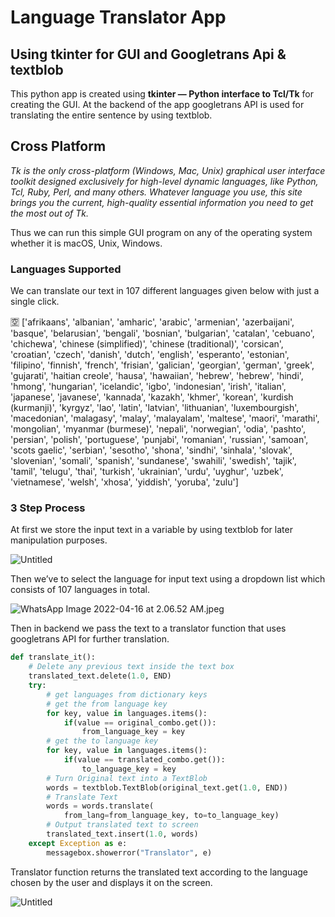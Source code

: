 # Language Translator App

## Using tkinter for GUI and Googletrans Api & textblob

This python app is created using **tkinter — Python interface to Tcl/Tk** for creating the GUI. At the backend of the app googletrans API is used for translating the entire sentence by using textblob.

## Cross Platform

*Tk is the only cross-platform (Windows, Mac, Unix) graphical user interface toolkit designed exclusively for high-level dynamic languages, like Python, Tcl, Ruby, Perl, and many others. Whatever language you use, this site brings you the current, high-quality essential information you need to get the most out of Tk.*

Thus we can run this simple GUI program on any of the operating system whether it is macOS, Unix, Windows.

### Languages Supported

We can translate our text in 107 different languages given below with just a single click.

<aside>
🈳 ['afrikaans', 'albanian', 'amharic', 'arabic', 'armenian', 'azerbaijani', 'basque', 'belarusian', 'bengali', 'bosnian', 'bulgarian', 'catalan', 'cebuano', 'chichewa', 'chinese (simplified)', 'chinese (traditional)', 'corsican', 'croatian', 'czech', 'danish', 'dutch', 'english', 'esperanto', 'estonian', 'filipino', 'finnish', 'french', 'frisian', 'galician', 'georgian', 'german', 'greek', 'gujarati', 'haitian creole', 'hausa', 'hawaiian', 'hebrew', 'hebrew', 'hindi', 'hmong', 'hungarian', 'icelandic', 'igbo', 'indonesian', 'irish', 'italian', 'japanese', 'javanese', 'kannada', 'kazakh', 'khmer', 'korean', 'kurdish (kurmanji)', 'kyrgyz', 'lao', 'latin', 'latvian', 'lithuanian', 'luxembourgish', 'macedonian', 'malagasy', 'malay', 'malayalam', 'maltese', 'maori', 'marathi', 'mongolian', 'myanmar (burmese)', 'nepali', 'norwegian', 'odia', 'pashto', 'persian', 'polish', 'portuguese', 'punjabi', 'romanian', 'russian', 'samoan', 'scots gaelic', 'serbian', 'sesotho', 'shona', 'sindhi', 'sinhala', 'slovak', 'slovenian', 'somali', 'spanish', 'sundanese', 'swahili', 'swedish', 'tajik', 'tamil', 'telugu', 'thai', 'turkish', 'ukrainian', 'urdu', 'uyghur', 'uzbek', 'vietnamese', 'welsh', 'xhosa', 'yiddish', 'yoruba', 'zulu']

</aside>

### 3 Step Process

At first we store the input text in a variable by using textblob for later manipulation purposes.

![Untitled](Language%20T%209c33c/Untitled.png)

Then we’ve to select the language for input text using a dropdown list which consists of 107 languages in total.

![WhatsApp Image 2022-04-16 at 2.06.52 AM.jpeg](Language%20T%209c33c/WhatsApp_Image_2022-04-16_at_2.06.52_AM.jpeg)

Then in backend we pass the text to a translator function that uses googletrans API for further translation.

```python
def translate_it():
    # Delete any previous text inside the text box
    translated_text.delete(1.0, END)
    try:
        # get languages from dictionary keys
        # get the from language key
        for key, value in languages.items():
            if(value == original_combo.get()):
                from_language_key = key
        # get the to language key
        for key, value in languages.items():
            if(value == translated_combo.get()):
                to_language_key = key
        # Turn Original text into a TextBlob
        words = textblob.TextBlob(original_text.get(1.0, END))
        # Translate Text
        words = words.translate(
            from_lang=from_language_key, to=to_language_key)
        # Output translated text to screen
        translated_text.insert(1.0, words)
    except Exception as e:
        messagebox.showerror("Translator", e)
```

Translator function returns the translated text according to the language chosen by the user and displays it on the screen.

![Untitled](Language%20T%209c33c/Untitled%201.png)